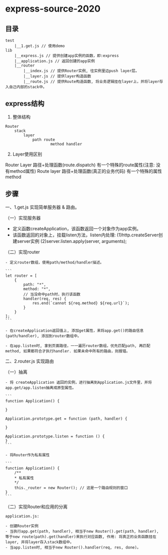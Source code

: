 # express-source-2020

## 目录

```
test
    |__1.get.js // 使用demo
lib
    |__express.js // 提供创建app实例的函数，即:express
    |__application.js // 返回创建的app实例
    |__router
        |__index.js // 提供Router实例, 往实例里边push layer层。
        |__layer.js // 提供layer构造函数
        |__route.js // 提供Route构造函数, 将业务逻辑挂在layer上，并将layer存入自己内部的stack中。
```

## express结构

1. 整体结构

```
Router
    stack
        layer
            path route
                    method handler
```

2. Layer使用区别

Router  Layer  路径+处理函数(route.dispatch)  有一个特殊的route属性(注意: 没有method属性)
Route   layer  路径+处理函数(真正的业务代码) 有一个特殊的属性method

## 步骤

一、1.get.js 实现简单服务器 & 路由。

（一）实现服务器

  -  定义函数createApplication，该函数返回一个对象作为app实例。
  - 该函数返回的对象上，挂载listen方法，listen内处理: (1)http.createServer创建server实例 (2)server.listen.apply(server, arguments);

（二）实现router

    - 定义router数组，使用path/method/handler描述。

    ```
    let router = [
        {
            path: "*",
            method: "*",
            // 当没命中path时，执行该函数
            handler(req, res) {
                res.end(`cannot ${req.method} ${req.url}`);
            }
        }
    ];
    ```

    - 在createApplication返回值上, 添加get属性，来将app.get()的路由信息(path/handler), 添加到router数组中。

    - 在app.listen时, 拿到页面路径，一一遍历router数组，优先匹配path, 再匹配method, 如果都符合才执行handler. 如果未命中所有的路由，则报错。
    

二、2.router.js 实现路由

（一）抽离

    - 将 createApplication 返回的实例，进行抽离到Application.js文件里，并将app.get/app.listen抽离成原型属性。

    ```
    function Application() {
       
    }

    Application.prototype.get = function (path, handler) {

    }

    Application.prototype.listen = function () {
    }
    ```

    - 将Router作为私有属性

    ```
    function Application() {
        /**
        * 私有属性
        */
        this._router = new Router(); // 这是一个路由规则的窗口
    }
    ```

（二）实现Router和应用的分离

    application.js:

    - 创建Router实例
    - 当执行app.get(path, handler), 相当于new Router().get(path, handler), 等于new route(path).get(handler)来执行对应函数, 作用: 将真正的业务函数挂在layer, 并将layer存入stack数组中。
    - 当app.listen时, 相当于new Router().handler(req, res, done)。

